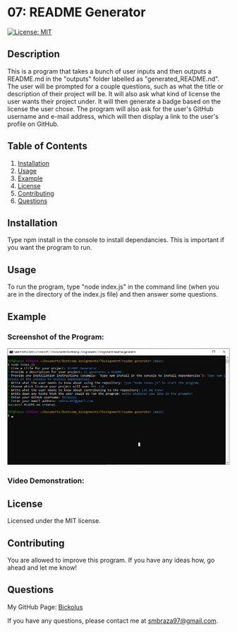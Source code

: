 # 07: README Generator

 [![License: MIT](https://img.shields.io/badge/License-MIT-yellow.svg)](https://opensource.org/licenses/MIT)

## Description

This is a program that takes a bunch of user inputs and then outputs a README.md in the "outputs" folder labelled as "generated_README.nd". The user will be prompted for a couple questions, such as what the title or description of their project will be. It will also ask what kind of license the user wants their project under. It will then generate a badge based on the license the user chose. The program will also ask for the user's GitHub username and e-mail address, which will then display a link to the user's profile on GitHub. 

## Table of Contents

1. [Installation](#installation)
2. [Usage](#usage)
3. [Example](#example)
4. [License](#license)
5. [Contributing](#contributing)
6. [Questions](#questions)

## Installation

Type npm install in the console to install dependancies. This is important if you want the program to run. 

## Usage

To run the program, type "node index.js" in the command line (when you are in the directory of the index.js file) and then answer some questions. 

## Example

### Screenshot of the Program:

![Screenshot of Git Bash running the README Generator](./images/readmegenerator1.png)

### Video Demonstration:

## License

Licensed under the MIT license.

## Contributing

You are allowed to improve this program. If you have any ideas how, go ahead and let me know!

## Questions

My GitHub Page: [Bickolus](https://github.com/Bickolus.org)

If you have any questions, please contact me at smbraza97@gmail.com.
